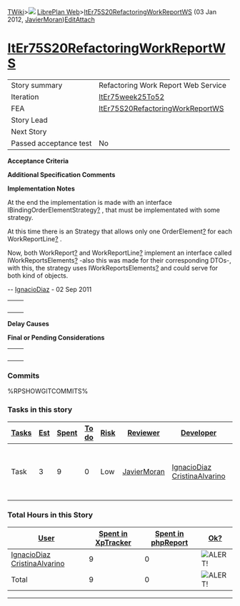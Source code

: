 [TWiki](/twiki/Main/WebHome)&gt;![](/twiki/TWiki/TWikiDocGraphics/web-bg-small.gif) [LibrePlan Web](/twiki/LibrePlan/WebHome)&gt;[ItEr75S20RefactoringWorkReportWS](http://wiki.libreplan-enterprise.com/twiki/LibrePlan/ItEr75S20RefactoringWorkReportWS "Topic revision: 5 (03 Jan 2012 - 13:16:57)") (03 Jan 2012, [JavierMoran](/twiki/Main/JavierMoran))[Edit](http://wiki.libreplan-enterprise.com/twiki/bin/edit/LibrePlan/ItEr75S20RefactoringWorkReportWS?t=1520337925 "Edit this topic text")[Attach](/twiki/bin/attach/LibrePlan/ItEr75S20RefactoringWorkReportWS "Attach an image or document to this topic")

 [ItEr75S20RefactoringWorkReportWS](/twiki/LibrePlan/ItEr75S20RefactoringWorkReportWS)
==================================================================================================================================================



|                        |                                                                                                |
|------------------------|------------------------------------------------------------------------------------------------|
| Story summary          | Refactoring Work Report Web Service                                                            |
| Iteration              | [ItEr75week25To52](/twiki/LibrePlan/ItEr75week25To52)                                 |
| FEA                    | [ItEr75S20RefactoringWorkReportWS](/twiki/LibrePlan/ItEr75S20RefactoringWorkReportWS) |
| Story Lead             |                                                                                                |
| Next Story             |                                                                                                |
| Passed acceptance test | No                                                                                             |

**Acceptance Criteria**

**Additional Specification Comments**

**Implementation Notes**

At the end the implementation is made with an interface IBindingOrderElementStrategy[?](/twiki/bin/edit/LibrePlan/IBindingOrderElementStrategy?topicparent=LibrePlan.ItEr75S20RefactoringWorkReportWS "Create this topic") , that must be implementated with some strategy.

At this time there is an Strategy that allows only one OrderElement[?](/twiki/bin/edit/LibrePlan/OrderElement?topicparent=LibrePlan.ItEr75S20RefactoringWorkReportWS "Create this topic") for each WorkReportLine[?](/twiki/bin/edit/LibrePlan/WorkReportLine?topicparent=LibrePlan.ItEr75S20RefactoringWorkReportWS "Create this topic") .

Now, both WorkReport[?](/twiki/bin/edit/LibrePlan/WorkReport?topicparent=LibrePlan.ItEr75S20RefactoringWorkReportWS "Create this topic") and WorkReportLine[?](/twiki/bin/edit/LibrePlan/WorkReportLine?topicparent=LibrePlan.ItEr75S20RefactoringWorkReportWS "Create this topic") implement an interface called IWorkReportsElements[?](/twiki/bin/edit/LibrePlan/IWorkReportsElements?topicparent=LibrePlan.ItEr75S20RefactoringWorkReportWS "Create this topic") -also this was made for their corresponding DTOs-, with this, the strategy uses IWorkReportsElements[?](/twiki/bin/edit/LibrePlan/IWorkReportsElements?topicparent=LibrePlan.ItEr75S20RefactoringWorkReportWS "Create this topic") and could serve for both kind of objects.

-- [IgnacioDiaz](/twiki/Main/IgnacioDiaz) - 02 Sep 2011

|     |     |
|-----|-----|
|     |     |

**Delay Causes**

**Final or Pending Considerations**

|     |     |
|-----|-----|
|     |     |

###  Commits

%RPSHOWGITCOMMITS%

###  Tasks in this story



| [Tasks](http://wiki.libreplan-enterprise.com/twiki/LibrePlan/ItEr75S20RefactoringWorkReportWS?sortcol=0;table=2;up=0#sorted_table "Sort by this column") | [Est](http://wiki.libreplan-enterprise.com/twiki/LibrePlan/ItEr75S20RefactoringWorkReportWS?sortcol=1;table=2;up=0#sorted_table "Sort by this column") | [Spent](http://wiki.libreplan-enterprise.com/twiki/LibrePlan/ItEr75S20RefactoringWorkReportWS?sortcol=2;table=2;up=0#sorted_table "Sort by this column") | [To do](http://wiki.libreplan-enterprise.com/twiki/LibrePlan/ItEr75S20RefactoringWorkReportWS?sortcol=3;table=2;up=0#sorted_table "Sort by this column") | [Risk](http://wiki.libreplan-enterprise.com/twiki/LibrePlan/ItEr75S20RefactoringWorkReportWS?sortcol=4;table=2;up=0#sorted_table "Sort by this column") | [Reviewer](http://wiki.libreplan-enterprise.com/twiki/LibrePlan/ItEr75S20RefactoringWorkReportWS?sortcol=5;table=2;up=0#sorted_table "Sort by this column") | [Developer](http://wiki.libreplan-enterprise.com/twiki/LibrePlan/ItEr75S20RefactoringWorkReportWS?sortcol=6;table=2;up=0#sorted_table "Sort by this column") | [Task Name](http://wiki.libreplan-enterprise.com/twiki/LibrePlan/ItEr75S20RefactoringWorkReportWS?sortcol=7;table=2;up=0#sorted_table "Sort by this column") | [Start Date](http://wiki.libreplan-enterprise.com/twiki/LibrePlan/ItEr75S20RefactoringWorkReportWS?sortcol=8;table=2;up=0#sorted_table "Sort by this column") | [Est End Date](http://wiki.libreplan-enterprise.com/twiki/LibrePlan/ItEr75S20RefactoringWorkReportWS?sortcol=9;table=2;up=0#sorted_table "Sort by this column") | [End Date](http://wiki.libreplan-enterprise.com/twiki/LibrePlan/ItEr75S20RefactoringWorkReportWS?sortcol=10;table=2;up=0#sorted_table "Sort by this column") |
|-------------------------------------------------------------------------------------------------------------------------------------------------------------------|-----------------------------------------------------------------------------------------------------------------------------------------------------------------|-------------------------------------------------------------------------------------------------------------------------------------------------------------------|-------------------------------------------------------------------------------------------------------------------------------------------------------------------|------------------------------------------------------------------------------------------------------------------------------------------------------------------|----------------------------------------------------------------------------------------------------------------------------------------------------------------------|-----------------------------------------------------------------------------------------------------------------------------------------------------------------------|-----------------------------------------------------------------------------------------------------------------------------------------------------------------------|------------------------------------------------------------------------------------------------------------------------------------------------------------------------|--------------------------------------------------------------------------------------------------------------------------------------------------------------------------|-----------------------------------------------------------------------------------------------------------------------------------------------------------------------|
| Task                                                                                                                                                              | 3                                                                                                                                                               | 9                                                                                                                                                                 | 0                                                                                                                                                                 | Low                                                                                                                                                              | [JavierMoran](/twiki/Main/JavierMoran)                                                                                                                      | [IgnacioDiaz](/twiki/Main/IgnacioDiaz) [CristinaAlvarino](/twiki/Main/CristinaAlvarino)                                                             | [Abstract strategy to associate order element](/twiki/LibrePlan/AnA05S09RefactoringWorkReportWS#TasK1)                                                       | 31/08/2011                                                                                                                                                             | 01/09/2011                                                                                                                                                               | 02/09/2011                                                                                                                                                            |

###  Total Hours in this Story

| [User](http://wiki.libreplan-enterprise.com/twiki/LibrePlan/ItEr75S20RefactoringWorkReportWS?sortcol=0;table=3;up=0#sorted_table "Sort by this column") | [Spent in XpTracker](http://wiki.libreplan-enterprise.com/twiki/LibrePlan/ItEr75S20RefactoringWorkReportWS?sortcol=1;table=3;up=0#sorted_table "Sort by this column") | [Spent in phpReport](http://wiki.libreplan-enterprise.com/twiki/LibrePlan/ItEr75S20RefactoringWorkReportWS?sortcol=2;table=3;up=0#sorted_table "Sort by this column") | [Ok?](http://wiki.libreplan-enterprise.com/twiki/LibrePlan/ItEr75S20RefactoringWorkReportWS?sortcol=3;table=3;up=0#sorted_table "Sort by this column") |
|------------------------------------------------------------------------------------------------------------------------------------------------------------------|--------------------------------------------------------------------------------------------------------------------------------------------------------------------------------|--------------------------------------------------------------------------------------------------------------------------------------------------------------------------------|-----------------------------------------------------------------------------------------------------------------------------------------------------------------|
| [IgnacioDiaz](/twiki/Main/IgnacioDiaz) [CristinaAlvarino](/twiki/Main/CristinaAlvarino)                                                        | 9                                                                                                                                                                              | 0                                                                                                                                                                              | ![ALERT!](/twiki/TWiki/TWikiDocGraphics/warning.gif "ALERT!")                                                                                               |
| Total                                                                                                                                                            | 9                                                                                                                                                                              | 0                                                                                                                                                                              | ![ALERT!](/twiki/TWiki/TWikiDocGraphics/warning.gif "ALERT!")                                                                                               |

------------------------------------------------------------------------
